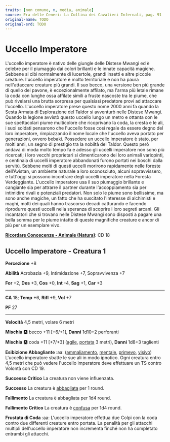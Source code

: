 ```yaml
---
traits: [non comune, n, media, animale]
source: Era delle Ceneri: La Collina dei Cavalieri Infernali, pag. 91
original-name: TODO
original-srd: TODO
---
```


# Uccello Imperatore

L'uccello imperatore è nativo delle giungle delle Distese Mwangi ed è celebre per il piumaggio dai colori brillanti e le innate capacità magiche. Sebbene si cibi normalmente di lucertole, grandi insetti e altre piccole creature. l'uccello imperatore è molto territoriale e non ha paura nell'attaccare creature più grandi. Il suo becco, una versione ben più grande di quello del pavone, è eccezionalmente affilato, ma l'arma più letale rimane la coda con lunghe ossa affilate simili a fruste nascoste tra le piume, che può rivelarsi una brutta sorpresa per qualsiasi predatore provi ad attaccare l'uccello. L'uccello imperatore prese questo nome 2000 anni fa quando la Sesta Armata di Esplorazione del Taldor si avventurò nelle Distese Mwangi. Quando la legione avvistò questo uccello lungo un metro e ottanta con le sue spettacolari piume multicolore che ricoprivano la coda, la cresta e le ali, i suoi soldati pensarono che l'uccello fosse così regale da essere degno del loro imperatore, rimpiazzando il nome locale che l'uccello aveva portato per generazioni, ovvero bebaki. Possedere un uccello imperatore è stato, per molti anni, un segno di prestigio tra la nobiltà del Taldor. Questo però andava di moda molto tempo fa e adesso gli uccelli imperatore non sono più ricercati; i loro vecchi proprietari si dimenticarono dei loro animali variopinti, e centinaia di uccelli imperatore abbandonati furono portati nei boschi dalla servitù. Sebbene molti di questi uccelli morirono rapidamente nelle foreste dell'Avistan, un ambiente naturale a loro sconosciuto, alcuni sopravvissero, e tutt'oggi si possono incontrare degli uccelli imperatore nella Foresta Verdeggiante. L'uccello imperatore usa il suo piumaggio brillante e cangiante sia per attrarre il partner durante l'accoppiamento sia per intimidire rivali e potenziali predatori. Non solo le piume sono bellissime, ma sono anche magiche, un fatto che ha suscitato l'interesse di alchimisti e maghi, molti dei quali hanno trascorso decadi catturando e facendo riprodurre questi uccelli nella speranza di scoprire i loro segreti arcani. Gli incantatori che si trovano nelle Distese Mwangi sono disposti a pagare una bella somma per le piume intatte di queste magnifiche creature e ancor di più per un esemplare vivo.

**[Ricordare Conoscenze - Animale (Natura)](/azioni/ricordare-conoscenze)**: CD 18

## Uccello Imperatore - Creatura 1

**Percezione** +8

**Abilità** Acrobazia +9, Intimidazione +7, Sopravvivenza +7

**For** +2, **Des** +3, **Cos** +0, **Int** -4, **Sag** +1, **Car** +3

***

**CA** 18; **Temp** +6, **Rifl** +9, **Vol** +7

**PF** 27

***

**Velocità** 4,5 metri, volare 6 metri

**Mischia** :a: becco +11 \[+6/+1], **Danni** 1d10+2 perforanti

**Mischia** :a: coda +11 \[+7/+3] ([agile](/tratti/agile), [portata](/tratti/portata) 3 metri), **Danni** 1d8+3 taglienti

**Esibizione Abbagliante** :aa: ([ammaliamento](/tratti/ammaliamento), [mentale](/tratti/mentale), [primevo](/tratti/primevo), [visivo](/tratti/visivo)) L'uccello imperatore sbatte le sue ali in modo ipnotico. Ogni creatura entro 4,5 metri che può vedere l'uccello imperatore deve effettuare un TS contro Volontà con CD 19.

**Successo Critico** La creatura non viene influenzata.

**Successo** La creatura è [abbagliata](/condizioni/abbagliato) per 1 round.

**Fallimento** La creatura è abbagliata per 1d4 round.

**Fallimento Critico** La creatura è [confusa](/condizioni/confuso) per 1d4 round.

**Frustata di Coda** :aa:  L'uccello imperatore effettua due Colpi con la coda contro due differenti creature entro portata. La penalità per gli attacchi multipli dell'uccello imperatore non incrementa finché non ha completato entrambi gli attacchi.
